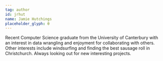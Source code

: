 ```yaml
---
tag: author
id: jrhut
name: Jamie Hutchings
placeholder_glyph: θ
---
```


Recent Computer Science graduate from the University of Canterbury with an interest in data wrangling and enjoyment for collaborating with others. Other interests include windsurfing and finding the best sausage roll in Christchurch. Always looking out for new interesting projects.
